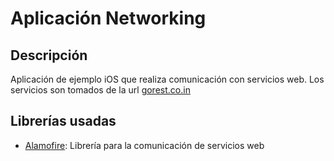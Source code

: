 # Aplicación Networking

## Descripción

Aplicación de ejemplo iOS que realiza comunicación con servicios web. Los servicios son tomados de la url [gorest.co.in](gorest.co.in)

## Librerías usadas

- [Alamofire](https://github.com/Alamofire/Alamofire): Librería para la comunicación de servicios web
